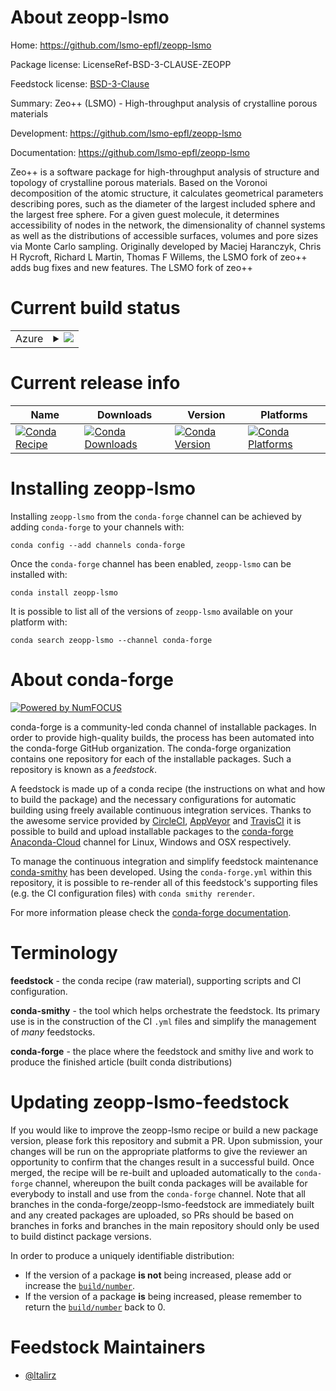 About zeopp-lsmo
================

Home: https://github.com/lsmo-epfl/zeopp-lsmo

Package license: LicenseRef-BSD-3-CLAUSE-ZEOPP

Feedstock license: [BSD-3-Clause](https://github.com/conda-forge/zeopp-lsmo-feedstock/blob/master/LICENSE.txt)

Summary: Zeo++ (LSMO) - High-throughput analysis of crystalline porous materials


Development: https://github.com/lsmo-epfl/zeopp-lsmo

Documentation: https://github.com/lsmo-epfl/zeopp-lsmo

Zeo++ is a software package for high-throughput analysis of structure and topology of crystalline porous materials.
Based on the Voronoi decomposition of the atomic structure, it calculates geometrical parameters describing pores, such as the diameter of the largest included sphere and the largest free sphere.
For a given guest molecule, it determines accessibility of nodes in the network, the dimensionality of channel systems as well as the distributions of accessible surfaces, volumes and pore sizes via Monte Carlo sampling.
Originally developed by Maciej Haranczyk, Chris H Rycroft, Richard L Martin, Thomas F Willems, the LSMO fork of zeo++ adds bug fixes and new features.
The LSMO fork of zeo++


Current build status
====================


<table>
    
  <tr>
    <td>Azure</td>
    <td>
      <details>
        <summary>
          <a href="https://dev.azure.com/conda-forge/feedstock-builds/_build/latest?definitionId=11496&branchName=master">
            <img src="https://dev.azure.com/conda-forge/feedstock-builds/_apis/build/status/zeopp-lsmo-feedstock?branchName=master">
          </a>
        </summary>
        <table>
          <thead><tr><th>Variant</th><th>Status</th></tr></thead>
          <tbody><tr>
              <td>linux_64</td>
              <td>
                <a href="https://dev.azure.com/conda-forge/feedstock-builds/_build/latest?definitionId=11496&branchName=master">
                  <img src="https://dev.azure.com/conda-forge/feedstock-builds/_apis/build/status/zeopp-lsmo-feedstock?branchName=master&jobName=linux&configuration=linux_64_" alt="variant">
                </a>
              </td>
            </tr><tr>
              <td>osx_64</td>
              <td>
                <a href="https://dev.azure.com/conda-forge/feedstock-builds/_build/latest?definitionId=11496&branchName=master">
                  <img src="https://dev.azure.com/conda-forge/feedstock-builds/_apis/build/status/zeopp-lsmo-feedstock?branchName=master&jobName=osx&configuration=osx_64_" alt="variant">
                </a>
              </td>
            </tr>
          </tbody>
        </table>
      </details>
    </td>
  </tr>
</table>

Current release info
====================

| Name | Downloads | Version | Platforms |
| --- | --- | --- | --- |
| [![Conda Recipe](https://img.shields.io/badge/recipe-zeopp--lsmo-green.svg)](https://anaconda.org/conda-forge/zeopp-lsmo) | [![Conda Downloads](https://img.shields.io/conda/dn/conda-forge/zeopp-lsmo.svg)](https://anaconda.org/conda-forge/zeopp-lsmo) | [![Conda Version](https://img.shields.io/conda/vn/conda-forge/zeopp-lsmo.svg)](https://anaconda.org/conda-forge/zeopp-lsmo) | [![Conda Platforms](https://img.shields.io/conda/pn/conda-forge/zeopp-lsmo.svg)](https://anaconda.org/conda-forge/zeopp-lsmo) |

Installing zeopp-lsmo
=====================

Installing `zeopp-lsmo` from the `conda-forge` channel can be achieved by adding `conda-forge` to your channels with:

```
conda config --add channels conda-forge
```

Once the `conda-forge` channel has been enabled, `zeopp-lsmo` can be installed with:

```
conda install zeopp-lsmo
```

It is possible to list all of the versions of `zeopp-lsmo` available on your platform with:

```
conda search zeopp-lsmo --channel conda-forge
```


About conda-forge
=================

[![Powered by NumFOCUS](https://img.shields.io/badge/powered%20by-NumFOCUS-orange.svg?style=flat&colorA=E1523D&colorB=007D8A)](http://numfocus.org)

conda-forge is a community-led conda channel of installable packages.
In order to provide high-quality builds, the process has been automated into the
conda-forge GitHub organization. The conda-forge organization contains one repository
for each of the installable packages. Such a repository is known as a *feedstock*.

A feedstock is made up of a conda recipe (the instructions on what and how to build
the package) and the necessary configurations for automatic building using freely
available continuous integration services. Thanks to the awesome service provided by
[CircleCI](https://circleci.com/), [AppVeyor](https://www.appveyor.com/)
and [TravisCI](https://travis-ci.com/) it is possible to build and upload installable
packages to the [conda-forge](https://anaconda.org/conda-forge)
[Anaconda-Cloud](https://anaconda.org/) channel for Linux, Windows and OSX respectively.

To manage the continuous integration and simplify feedstock maintenance
[conda-smithy](https://github.com/conda-forge/conda-smithy) has been developed.
Using the ``conda-forge.yml`` within this repository, it is possible to re-render all of
this feedstock's supporting files (e.g. the CI configuration files) with ``conda smithy rerender``.

For more information please check the [conda-forge documentation](https://conda-forge.org/docs/).

Terminology
===========

**feedstock** - the conda recipe (raw material), supporting scripts and CI configuration.

**conda-smithy** - the tool which helps orchestrate the feedstock.
                   Its primary use is in the construction of the CI ``.yml`` files
                   and simplify the management of *many* feedstocks.

**conda-forge** - the place where the feedstock and smithy live and work to
                  produce the finished article (built conda distributions)


Updating zeopp-lsmo-feedstock
=============================

If you would like to improve the zeopp-lsmo recipe or build a new
package version, please fork this repository and submit a PR. Upon submission,
your changes will be run on the appropriate platforms to give the reviewer an
opportunity to confirm that the changes result in a successful build. Once
merged, the recipe will be re-built and uploaded automatically to the
`conda-forge` channel, whereupon the built conda packages will be available for
everybody to install and use from the `conda-forge` channel.
Note that all branches in the conda-forge/zeopp-lsmo-feedstock are
immediately built and any created packages are uploaded, so PRs should be based
on branches in forks and branches in the main repository should only be used to
build distinct package versions.

In order to produce a uniquely identifiable distribution:
 * If the version of a package **is not** being increased, please add or increase
   the [``build/number``](https://conda.io/docs/user-guide/tasks/build-packages/define-metadata.html#build-number-and-string).
 * If the version of a package **is** being increased, please remember to return
   the [``build/number``](https://conda.io/docs/user-guide/tasks/build-packages/define-metadata.html#build-number-and-string)
   back to 0.

Feedstock Maintainers
=====================

* [@ltalirz](https://github.com/ltalirz/)

